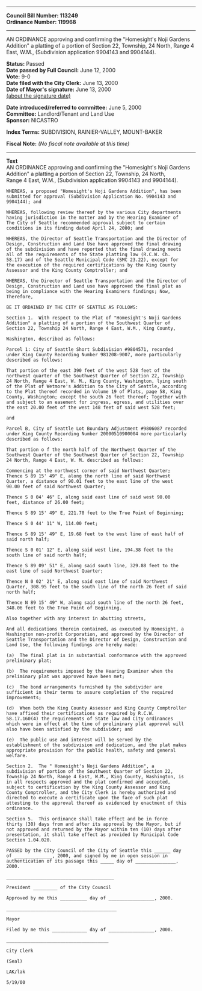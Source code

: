 * * * * *  
  
**Council Bill Number: [](#h0)[](#h2)113249**   
**Ordinance Number: 119968**  
  
* * * * *  
  
AN ORDINANCE approving and confirming the "Homesight's Noji Gardens Addition" a platting of a portion of Section 22, Township, 24 North, Range 4 East, W.M., (Subdivision application 9904143 and 9904144).  
  
**Status:** Passed   
**Date passed by Full Council:** June 12, 2000   
**Vote:** 9-0   
**Date filed with the City Clerk:** June 13, 2000   
**Date of Mayor's signature:** June 13, 2000   
[(about the signature date)](/~public/approvaldate.htm)   
  
  
**Date introduced/referred to committee:** June 5, 2000   
**Committee:** Landlord/Tenant and Land Use   
**Sponsor:** NICASTRO   
  
**Index Terms:** SUBDIVISION, RAINIER-VALLEY, MOUNT-BAKER  
  
**Fiscal Note:** *(No fiscal note available at this time)*  
  
* * * * *  
  
**Text**  
    AN ORDINANCE approving and confirming the "Homesight's Noji Gardens  
    Addition" a platting a portion of Section 22, Township, 24 North,  
    Range 4 East, W.M., (Subdivision application 9904143 and 9904144).  
  
    WHEREAS, a proposed "Homesight's Noji Gardens Addition", has been  
    submitted for approval (Subdivision Application No. 9904143 and  
    9904144); and  
  
    WHEREAS, following review thereof by the various City departments  
    having jurisdiction in the matter and by the Hearing Examiner of  
    The City of Seattle recommended approval subject to certain  
    conditions in its finding dated April 24, 2000; and  
  
    WHEREAS, the Director of Seattle Transportation and the Director of  
    Design, Construction and Land Use have approved the final drawing  
    of the subdivision and have reported that the final drawing meets  
    all of the requirements of the State platting law (R.C.W. Ch.  
    58.17) and of the Seattle Municipal Code (SMC 23.22), except for  
    the execution of the required certifications by the King County  
    Assessor and the King County Comptroller; and  
  
    WHEREAS, the Director of Seattle Transportation and the Director of  
    Design, Construction and Land use have approved the final plat as  
    being in compliance with the Hearing Examiners findings; Now,  
    Therefore,  
  
    BE IT ORDAINED BY THE CITY OF SEATTLE AS FOLLOWS:  
  
    Section 1.  With respect to the Plat of "Homesight's Noji Gardens  
    Addition" a platting of a portion of the Southwest Quarter of  
    Section 22, Township 24 North, Range 4 East, W.M., King County,  
  
    Washington, described as follows:  
  
    Parcel 1: City of Seattle Short Subdivision #9804571, recorded  
    under King County Recording Number 981208-9007, more particularly  
    described as follows:  
  
    That portion of the east 390 feet of the west 528 feet of the  
    northwest quarter of the Southwest Quarter of Section 22, Township  
    24 North, Range 4 East, W. M., King County, Washington, lying south  
    of the Plat of Wetmore's Addition to the City of Seattle, according  
    to the Plat thereof recorded in Volume 19 of Plats, page 58, King  
    County, Washington; except the south 26 feet thereof; Together with  
    and subject to an easement for ingress, egress, and utilities over  
    the east 20.00 feet of the west 148 feet of said west 528 feet;  
  
    and  
  
    Parcel B, City of Seattle Lot Boundary Adjustment #9806087 recorded  
    under King County Recording Number 20000510900004 more particularly  
    described as follows:  
  
    That portion o f the north half of the Northwest Quarter of the  
    Southwest Quarter of the Southwest Quarter of Section 22, Township  
    24 North, Range 4 East, W. M. described as follows:  
  
    Commencing at the northwest corner of said Northwest Quarter;  
    Thence S 89 15' 49" E, along the north line of said Northwest  
    Quarter, a distance of 90.01 feet to the east line of the west  
    90.00 feet of said Northwest Quarter;  
  
    Thence S 0 04' 46" E, along said east line of said west 90.00  
    feet, distance of 26.00 feet;  
  
    Thence S 89 15' 49" E, 221.70 feet to the True Point of Beginning;  
  
    Thence S 0 44' 11" W, 114.00 feet;  
  
    Thence S 89 15' 49" E, 19.68 feet to the west line of east half of  
    said north half;  
  
    Thence S 0 01' 12" E, along said west line, 194.38 feet to the  
    south line of said north half;  
  
    Thence S 89 09' 51" E, along said south line, 329.88 feet to the  
    east line of said Northwest Quarter;  
  
    Thence N 0 02' 21" E, along said east line of said Northwest  
    Quarter, 308.95 feet to the south line of the north 26 feet of said  
    north half;  
  
    Thence N 89 15' 49" W, along said south line of the north 26 feet,  
    348.06 feet to the True Point of Beginning.  
  
    Also together with any interest in abutting streets,  
  
    And all dedications therein contained, as executed by Homesight, a  
    Washington non-profit Corporation, and approved by the Director of  
    Seattle Transportation and the Director of Design, Construction and  
    Land Use, the following findings are hereby made:  
  
    (a)  The final plat is in substantial conformance with the approved  
    preliminary plat;  
  
    (b)  The requirements imposed by the Hearing Examiner when the  
    preliminary plat was approved have been met;  
  
    (c)  The bond arrangements furnished by the subdivider are  
    sufficient in their terms to assure completion of the required  
    improvements;  
  
    (d)  When both the King County Assessor and King County Comptroller  
    have affixed their certifications as required by R.C.W.  
    58.17.160(4) the requirements of State law and City ordinances  
    which were in effect at the time of preliminary plat approval will  
    also have been satisfied by the subdivider; and  
  
    (e)  The public use and interest will be served by the  
    establishment of the subdivision and dedication, and the plat makes  
    appropriate provision for the public health, safety and general  
    welfare.  
  
    Section 2.  The " Homesight's Noji Gardens Addition", a  
    subdivision of portion of the Southwest Quarter of Section 22,  
    Township 24 North, Range 4 East, W.M., King County, Washington, is  
    in all respects approved and the plat confirmed and accepted,  
    subject to certification by the King County Assessor and King  
    County Comptroller, and the City Clerk is hereby authorized and  
    directed to execute a certificate upon the face of such plat  
    attesting to the approval thereof as evidenced by enactment of this  
    ordinance.  
  
    Section 5.  This ordinance shall take effect and be in force  
    thirty (30) days from and after its approval by the Mayor, but if  
    not approved and returned by the Mayor within ten (10) days after  
    presentation, it shall take effect as provided by Municipal Code  
    Section 1.04.020.  
  
    PASSED by the City Council of the City of Seattle this ______ day  
    of ______________, 2000, and signed by me in open session in  
    authentication of its passage this _____ day of _______________,  
    2000.  
  
    ________________________________________  
  
    President _________ of the City Council  
  
    Approved by me this __________ day of _________________, 2000.  
  
    _________________________________________  
  
    Mayor  
  
    Filed by me this _____________ day of _________________, 2000.  
  
    ______________________________________  
  
    City Clerk  
  
    (Seal)  
  
    LAK/lak  
  
    5/19/00  
